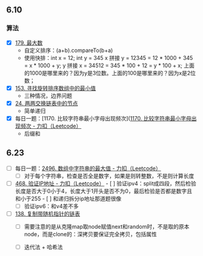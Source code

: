 ## 6.10
### 算法
- [x] [179. 最大数](https://leetcode.cn/problems/largest-number)
	- 自定义排序：(a+b).compareTo(b+a)
	- 使用快排：int x = 12; int y = 345 x 拼接 y = 12345 = 12 * 1000 + 345 = x * 1000 + y; y 拼接 x = 34512 = 345 * 100 + 12 = y * 100 + x; 上面的1000是哪里来的？因为y是3位数。上面的100是哪里来的？因为x是2位数；
- [x] [153. 寻找旋转排序数组中的最小值](https://leetcode.cn/problems/find-minimum-in-rotated-sorted-array)
	- 三种情况，边界问题
- [x] [24. 两两交换链表中的节点](https://leetcode.cn/problems/swap-nodes-in-pairs)
	- 简单递归
- [x] 每日一题：[1170. 比较字符串最小字母出现频次]([1170. 比较字符串最小字母出现频次 - 力扣（Leetcode）](https://leetcode.cn/problems/compare-strings-by-frequency-of-the-smallest-character/)
	- 后缀和

## 6.23
- [ ] 每日一题：[2496. 数组中字符串的最大值 - 力扣（Leetcode）](https://leetcode.cn/problems/maximum-value-of-a-string-in-an-array/description/)
	- [ ] 对于每个字符串，检查是否全是数字，如果是则转整数，不是则计算长度
- [ ] [468. 验证IP地址 - 力扣（Leetcode）](https://leetcode.cn/problems/validate-ip-address/description/)
		- [ ] 验证ipv4：split成四段，然后检验长度是否大于0小于4，长度大于1开头是否不为0，最后检验是否都是数字且和小于255
			- [ ] 和递归拆分ip地址那道题很像
	- [ ] 验证ipv6：和v4差不多
- [ ] [138. 复制带随机指针的链表](https://leetcode.cn/problems/copy-list-with-random-pointer)
	- [ ] 需要注意的是从克隆map取node赋值next和random时，不是取的原本node，而是clone的：深拷贝要保证完全拷贝，包括属性
	- [ ] 迭代法 + 哈希法

